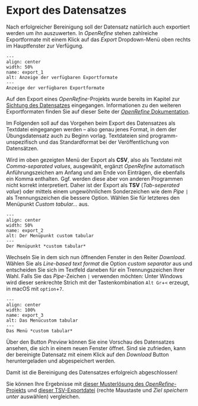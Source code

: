# Export des Datensatzes

Nach erfolgreicher Bereinigung soll der Datensatz natürlich auch exportiert werden um ihn auszuwerten. In *OpenRefine* stehen zahlreiche Exportformate mit einem Klick auf das *Export* Dropdown-Menü oben rechts im Hauptfenster zur Verfügung.

```{figure} ../../assets/bereinigung/openRefine/export/export_1.png
---
align: center
width: 50%
name: export_1
alt: Anzeige der verfügbaren Exportformate
---
Anzeige der verfügbaren Exportformate
```
Auf den Export eines *OpenRefine*-Projekts wurde bereits im Kapitel zur [Sichtung des Datensatzes](./3_sichtung.md#export-eines-openrefine-projekts) eingegangen. Informationen zu den weiteren Exportformaten finden Sie auf dieser Seite der <a href="https://openrefine.org/docs/manual/exporting#export-data" class="external-link" target="_blank">*OpenRefine* Dokumentation</a>.

Im Folgenden soll auf das Vorgehen beim Export des Datensatzes als Textdatei eingegangen werden – also genau jenes Format, in dem der Übungsdatensatz auch zu Beginn vorlag. Textdateien sind programm-unspezifisch und das Standardformat bei der Veröffentlichung von Datensätzen.

Wird im oben gezeigten Menü der Export als **CSV**, also als Textdatei mit *Comma-separated values*, ausgewählt, ergänzt *OpenRefine* automatisch Anführungszeichen am Anfang und am Ende von Einträgen, die ebenfalls ein Komma enthalten. Ggf. werden diese aber von anderen Programmen nicht korrekt interpretiert. Daher ist der Export als **TSV** (*Tab-seperated value*) oder mittels einem ungewöhnlichem Sonderzeichen wie dem *Pipe* `|` als Trennungszeichen die bessere Option. Wählen Sie für letzteres den Menüpunkt *Custom tabular...* aus.

```{figure} ../../assets/bereinigung/openRefine/export/export_2.png
---
align: center
width: 50%
name: export_2
alt: Der Menüpunkt custom tabular
---
Der Menüpunkt *custom tabular*
```

Wechseln Sie in dem sich nun öffnenden Fenster in den Reiter *Download*.
Wählen Sie als *Line-based text format* die Option *custom separator* aus und entscheiden Sie sich im Textfeld daneben für ein Trennungszeichen Ihrer Wahl. Falls Sie das *Pipe*-Zeichen `|` verwenden möchten: Unter Windows wird dieser senkrechte Strich mit der Tastenkombination `Alt Gr`+`<` erzeugt, in macOS mit `option`+`7`.

```{figure} ../../assets/bereinigung/openRefine/export/export_3.png
---
align: center
width: 100%
name: export_3
alt: Das Menücustom tabular
---
Das Menü *custom tabular*
```

Über den Button *Preview* können Sie eine Vorschau des Datensatzes ansehen, die sich in einem neuen Fenster öffnet. Sind sie zufrieden, kann der bereinigte Datensatz mit einem Klick auf den *Download* Button heruntergeladen und abgespeichert werden.

Damit ist die Bereinigung des Datensatzes erfolgreich abgeschlossen!

Sie können Ihre Ergebnisse mit [dieser Musterlösung des *OpenRefine*-Projekts](../../assets/daten/Synthetischer_Datensatz_Uebung_OER_final.tar) und [dieser TSV-Exportdatei](../../assets/daten/Synthetischer_Datensatz_Uebung_OER_final.tsv) (rechte Maustaste und *Ziel speichern unter* auswählen) vergleichen.

